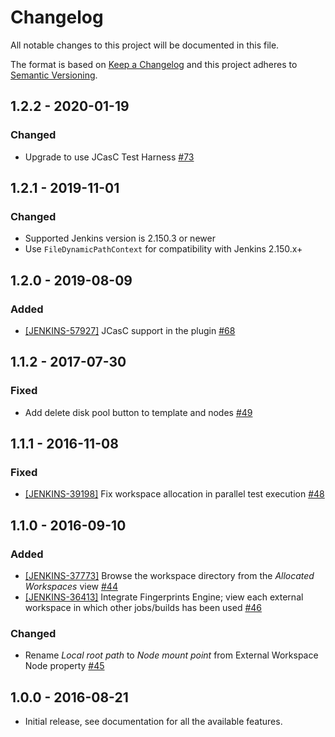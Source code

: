 # Changelog
All notable changes to this project will be documented in this file.

The format is based on [Keep a Changelog](http://keepachangelog.com/) 
and this project adheres to [Semantic Versioning](http://semver.org/).

## 1.2.2 - 2020-01-19
### Changed
 - Upgrade to use JCasC Test Harness [#73](https://github.com/jenkinsci/external-workspace-manager-plugin/pull/73)

## 1.2.1 - 2019-11-01
### Changed
 - Supported Jenkins version is 2.150.3 or newer
 - Use `FileDynamicPathContext` for compatibility with Jenkins 2.150.x+

## 1.2.0 - 2019-08-09
### Added
 - [[JENKINS-57927]](https://issues.jenkins-ci.org/browse/JENKINS-57927) JCasC support in the plugin [#68](https://github.com/jenkinsci/external-workspace-manager-plugin/pull/68)

## 1.1.2 - 2017-07-30
### Fixed
- Add delete disk pool button to template and nodes
[#49](https://github.com/jenkinsci/external-workspace-manager-plugin/pull/49)

## 1.1.1 - 2016-11-08
### Fixed
- [[JENKINS-39198]](https://issues.jenkins-ci.org/browse/JENKINS-39198) Fix workspace allocation in parallel test 
execution [#48](https://github.com/jenkinsci/external-workspace-manager-plugin/pull/48)

## 1.1.0 - 2016-09-10
### Added
- [[JENKINS-37773]](https://issues.jenkins-ci.org/browse/JENKINS-37773) Browse the workspace directory from the 
_Allocated Workspaces_ view [#44](https://github.com/jenkinsci/external-workspace-manager-plugin/pull/44)
- [[JENKINS-36413]](https://issues.jenkins-ci.org/browse/JENKINS-36413) Integrate Fingerprints Engine; view each 
external workspace in which other jobs/builds has been used 
[#46](https://github.com/jenkinsci/external-workspace-manager-plugin/pull/46)

### Changed
- Rename _Local root path_ to _Node mount point_ from External Workspace Node property
[#45](https://github.com/jenkinsci/external-workspace-manager-plugin/pull/45)

## 1.0.0 - 2016-08-21

- Initial release, see documentation for all the available features.
